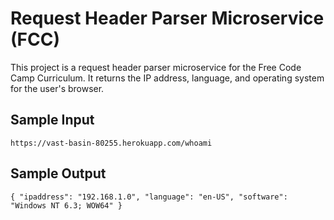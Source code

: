 # Request Header Parser Microservice (FCC)

This project is a request header parser microservice for the Free Code Camp Curriculum.  It returns the IP address, language, and operating system for the user's browser.

## Sample Input

    https://vast-basin-80255.herokuapp.com/whoami

## Sample Output

    { "ipaddress": "192.168.1.0", "language": "en-US", "software": "Windows NT 6.3; WOW64" }
